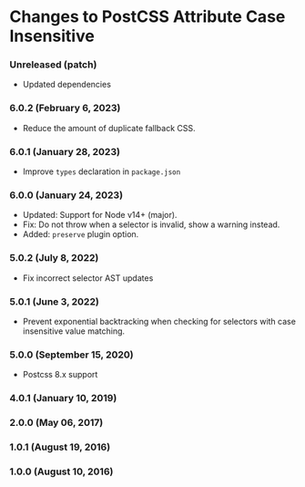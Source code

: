 # Changes to PostCSS Attribute Case Insensitive

### Unreleased (patch)

- Updated dependencies

### 6.0.2 (February 6, 2023)

- Reduce the amount of duplicate fallback CSS.

### 6.0.1 (January 28, 2023)

- Improve `types` declaration in `package.json`

### 6.0.0 (January 24, 2023)

- Updated: Support for Node v14+ (major).
- Fix: Do not throw when a selector is invalid, show a warning instead.
- Added: `preserve` plugin option.

### 5.0.2 (July 8, 2022)

- Fix incorrect selector AST updates

### 5.0.1 (June 3, 2022)

- Prevent exponential backtracking when checking for selectors with case insensitive value matching.

### 5.0.0 (September 15, 2020)

- Postcss 8.x support

### 4.0.1 (January 10, 2019)

### 2.0.0 (May 06, 2017)

### 1.0.1 (August 19, 2016)

### 1.0.0 (August 10, 2016)
